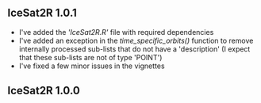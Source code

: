 
## IceSat2R 1.0.1

* I've added the *'IceSat2R.R'* file with required dependencies
* I've added an exception in the *time_specific_orbits()* function to remove internally processed sub-lists that do not have a 'description' (I expect that these sub-lists are not of type 'POINT')
* I've fixed a few minor issues in the vignettes


## IceSat2R 1.0.0
